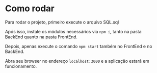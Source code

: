 # Como rodar

Para rodar o projeto, primeiro execute o arquivo SQL.sql

Após isso, instale os módulos necessários via `npm i`, tanto na pasta BackEnd quanto na pasta FrontEnd.

Depois, apenas execute o comando `npm start` também no FrontEnd e no BackEnd.

Abra seu browser no endereço `localhost:3000` e a aplicação estará em funcionamento.
